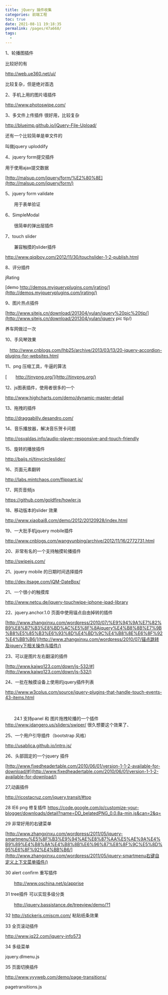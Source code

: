 ```yaml
---
title: jQuery 插件收集
categories: 前端工程
toc: true
date: 2021-08-11 19:18:35
permalink: /pages/47a668/
tags: 
  - 
---
```




1、轮播图插件

比较好的有

http://web.ue360.net/ui/

比较复杂，但是绝对首选

2、手机上用的图片墙插件

http://www.photoswipe.com/

 

3、多文件上传插件 很好用，比较复杂

http://blueimp.github.io/jQuery-File-Upload/

还有一个比较简单是单文件的

叫做jquery uploddify

4、jquery form提交插件

用于使用ajax提交数据

 

[http://malsup.com/jquery/form/%E2%80%8E](http://malsup.com/jquery/form/‎)

5、jquery form validate 

　　用于表单验证

6、SimpleModal

　　很简单的弹出层插件

 

7、touch slider 

　　兼容触摸的slider插件

http://www.qiqiboy.com/2012/11/30/touchslider-1-2-publish.html

8、评分插件 

jRating

[demo http://demos.myjqueryplugins.com/jrating/](http://demos.myjqueryplugins.com/jrating/)

 9、图片热点插件

[http://www.sitejs.cn/download/201304/yulan/jquery%20pic%20tip/](http://www.sitejs.cn/download/201304/yulan/jquery pic tip/)

养车网做过一次

10、手风琴效果

　http://www.cnblogs.com/lhb25/archive/2013/03/13/20-jquery-accordion-plugins-for-websites.html

11、png 压缩工具，牛逼的算法

[　　http://tinypng.org/](http://tinypng.org/)

12、js图表插件，使用者很多的一个

http://www.highcharts.com/demo/dynamic-master-detail

13、拖拽的插件

http://draggabilly.desandro.com/

14、音乐播放器，解决音乐贺卡问题

http://osvaldas.info/audio-player-responsive-and-touch-friendly

15、旋转的播放插件

http://baijs.nl/tinycircleslider/

16、页面元素翻转

http://labs.mintchaos.com/flippant.js/

17、网页音频js

https://github.com/goldfire/howler.js

18、移动版本的slider 效果

http://www.xiaobai8.com/demo/2012/20120928/index.html

19、一大批手机jquery mobile插件

http://www.cnblogs.com/wangyunbing/archive/2012/11/16/2772731.html

 20、非常有名的一个支持触摸轮播插件

http://swipejs.com/

 21、jquery mobile 的日期时间选择插件

http://dev.jtsage.com/jQM-DateBox/

21、一个很小的触摸库

http://www.netcu.de/jquery-touchwipe-iphone-ipad-library

22、jquery.anchor.1.0 页面中使用锚点自由掉转的插件

[http://www.zhangxinxu.com/wordpress/2010/07/%E9%94%9A%E7%82%B9%E8%B7%B3%E8%BD%AC%E5%8F%8Ajquery%E4%B8%8B%E7%9B%B8%E5%85%B3%E6%93%8D%E4%BD%9C%E4%B8%8E%E6%8F%92%E4%BB%B6/](http://www.zhangxinxu.com/wordpress/2010/07/锚点跳转及jquery下相关操作与插件/)

23、可以是图片左右翻滚的插件

[http://www.kaiwo123.com/down/js-532/#](http://www.kaiwo123.com/down/js-532/)

 

 

 

24、一批在触摸设备上使用的jquery插件列表

http://www.w3cplus.com/source/jquery-plugins-that-handle-touch-events-43-items.html

　　

　　24.1 支持panel 和 图片拖拽轮播的一个插件 http://www.idangero.us/sliders/swiper/ 很久想要这个效果了、

 

25、一个用户引导插件（bootstrap 风格）

http://usablica.github.io/intro.js/

26、头部固定的一个jquery 插件

[http://www.fixedheadertable.com/2010/06/01/version-1-1-2-available-for-download/#](http://www.fixedheadertable.com/2010/06/01/version-1-1-2-available-for-download/)

27,动画插件

http://ricostacruz.com/jquery.transit/#top

 

28  IE6 png 修复插件 https://code.google.com/p/customize-your-blogger/downloads/detail?name=DD_belatedPNG_0.0.8a-min.js&can=2&q=

29  非常好用的右键菜单

[http://www.zhangxinxu.com/wordpress/2011/05/jquery-smartmenu%E5%8F%B3%E9%94%AE%E8%87%AA%E5%AE%9A%E4%B9%89%E4%B8%8A%E4%B8%8B%E6%96%87%E8%8F%9C%E5%8D%95%E6%8F%92%E4%BB%B6/](http://www.zhangxinxu.com/wordpress/2011/05/jquery-smartmenu右键自定义上下文菜单插件/)

 

 30 alert confirm 重写插件 

　　http://www.oschina.net/p/apprise

31 tree插件 可以实现多级分类

　　http://jquery.bassistance.de/treeview/demo/?1

32 http://stickerjs.cmiscm.com/ 粘贴纸条效果

 

33 全页滚动插件

http://www.jq22.com/jquery-info573

 

34 多级菜单

jquery.dlmenu.js

35 页面切换插件

http://www.yyyweb.com/demo/page-transitions/

pagetransitions.js